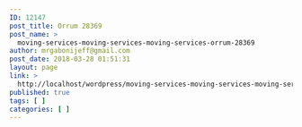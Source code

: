```yaml
---
ID: 12147
post_title: Orrum 28369
post_name: >
  moving-services-moving-services-moving-services-orrum-28369
author: mrgabonijeff@gmail.com
post_date: 2018-03-28 01:51:31
layout: page
link: >
  http://localhost/wordpress/moving-services-moving-services-moving-services-orrum-28369/
published: true
tags: [ ]
categories: [ ]
---
```


